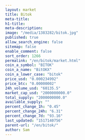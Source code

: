 ```yaml
---
layout: market
title: Bitok
meta-title: 
h1-title: 
meta-description: 
image: "/media/1383282/bitok.jpg"
published: true
allow_search_engine: false
sitemap: false
enable_comment: false
sort_order: 1266
permalink: "/en/bitok/market.html"
coin_a_symbol: "BITOK"
coin_a_name: "BitOKX"
coin_a_lower_case: "bitok"
price_usd: "0.000234992"
price_btc: "0.00000002"
24h_volume_usd: "60135.5"
market_cap_usd: "2000000000.0"
total_supply: "2000000000.0"
available_supply: ""
percent_change_1h: "0.45"
percent_change_24h: "6.31"
percent_change_7d: "93.16"
last_updated: "1517140756"
parent-url: "/en/bitok/"
author: Sam
---
```


